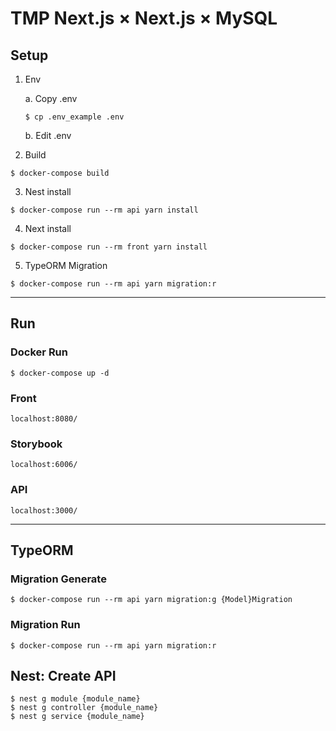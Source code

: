 # TMP Next.js × Next.js × MySQL

## Setup

1. Env

   a. Copy .env

   ```
   $ cp .env_example .env
   ```

   b. Edit .env

2. Build

```
$ docker-compose build
```

3. Nest install

```
$ docker-compose run --rm api yarn install
```

4. Next install

```
$ docker-compose run --rm front yarn install
```

5. TypeORM Migration

```
$ docker-compose run --rm api yarn migration:r
```

---

## Run

### Docker Run

```
$ docker-compose up -d
```

### Front

```
localhost:8080/
```

### Storybook

```
localhost:6006/
```

### API

```
localhost:3000/
```

---

## TypeORM

### Migration Generate

```
$ docker-compose run --rm api yarn migration:g {Model}Migration
```

### Migration Run

```
$ docker-compose run --rm api yarn migration:r
```

## Nest: Create API

```
$ nest g module {module_name}
$ nest g controller {module_name}
$ nest g service {module_name}
```
